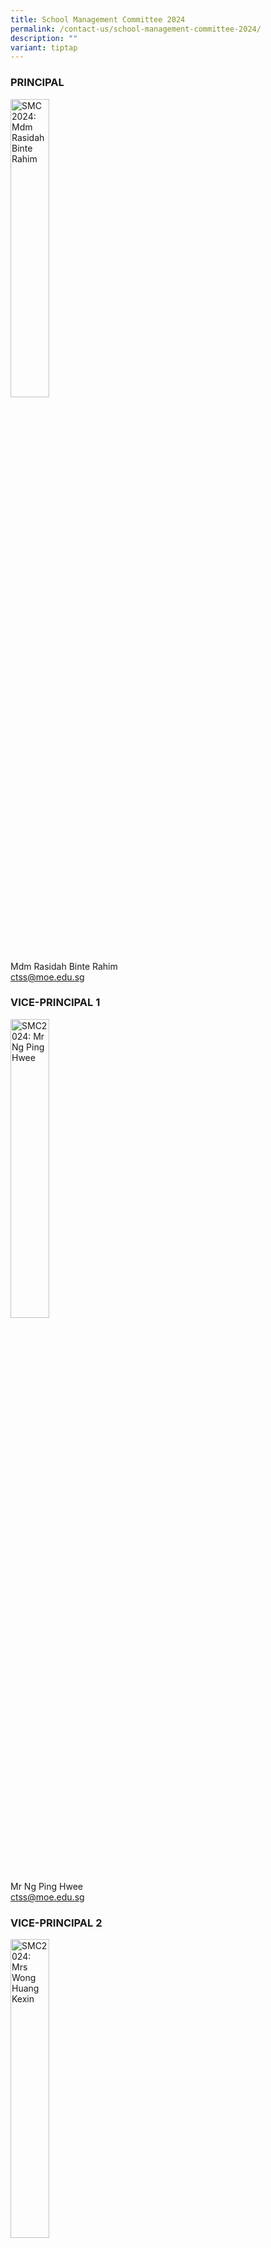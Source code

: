 ```yaml
---
title: School Management Committee 2024
permalink: /contact-us/school-management-committee-2024/
description: ""
variant: tiptap
---
```

<h3>PRINCIPAL</h3>
<div class="isomer-image-wrapper">
<img style="width: 35%;" height="auto" width="100%" alt="SMC 2024: Mdm Rasidah Binte Rahim" src="/images/Mdm%20Rasidah%20Bte%20Rahimm.jpeg">
</div>
<p>Mdm Rasidah Binte Rahim
<br><a href="ctss@moe.edu.sg" rel="noopener noreferrer nofollow" target="_blank">ctss@moe.edu.sg</a> 
<br>
</p>
<h3><strong>VICE-PRINCIPAL 1</strong></h3>
<div class="isomer-image-wrapper">
<img style="width:35%" height="auto" width="100%" alt="SMC2024: Mr Ng Ping Hwee" src="/images/mr%20ng%20ping%20hwee.jpg">
</div>
<p>Mr Ng Ping Hwee
<br><a href="ctss@moe.edu.sg" rel="noopener noreferrer nofollow" target="_blank">ctss@moe.edu.sg</a> 
<br>
</p>
<h3><strong>VICE-PRINCIPAL 2</strong></h3>
<div class="isomer-image-wrapper">
<img style="width:35%" height="auto" width="100%" alt="SMC2024: Mrs Wong Huang Kexin" src="/images/mrs%20wong%20huang%20kexin.jpg">
</div>
<p>Mrs Wong Huang Kexin
<br><a href="ctss@moe.edu.sg" rel="noopener noreferrer nofollow" target="_blank">ctss@moe.edu.sg</a> 
<br>
</p>
<h3><strong>HEAD OF DEPARTMENT,&nbsp; SCHOOL STAFF DEVELOPER AND YEAR HEADS</strong></h3>
<h4>HOD/ Aesthetics, Craft and Technology</h4>
<div class="isomer-image-wrapper">
<img style="width:35%" height="auto" width="100%" alt="SMC2024: Mrs Peh" src="/images/Mrs%20Peh%20Yeo%20Hwee%20Ching%20Magdelene.jpeg">
</div>
<p>Mrs Peh-Yeo Hwee Ching Magdalene
<br><a href="yeo_hwee_ching_magdalene@moe.edu.sg" rel="noopener noreferrer nofollow" target="_blank">yeo_hwee_ching_magdalene@moe.edu.sg</a>
</p>
<p>
<br>
</p>
<h3><strong>HOD/ Citizenship and Character Education</strong></h3>
<div class="isomer-image-wrapper">
<img style="width:35%" height="auto" width="100%" alt="SMC 2024: Ms Liu" src="/images/Ms%20Liu%20Jiazhen%20Adeline.jpg">
</div>
<p>Ms Adeline Liu
<br><a href="liu_jiazhen@moe.edu.sg" rel="noopener noreferrer nofollow" target="_blank">liu_jiazhen@moe.edu.sg</a> 
<br>
</p>
<h3><strong>HOD / English Language and Literature</strong></h3>
<div class="isomer-image-wrapper">
<img style="width:35%" height="auto" width="100%" alt="SMC 2024: Mrs Chua" src="/images/Mrs%20Chua%20Teng%20May%20Hwee%20Teresa.jpeg">
</div>
<p>Mrs Chua-Teng May Hwee Teresa
<br><a href="teng_may_hwee_teresa@moe.edu.sg" rel="noopener noreferrer nofollow" target="_blank">teng_may_hwee_teresa@moe.edu.sg</a>
</p>
<p>
<br>
</p>
<h3><strong>HOD / Humanities</strong></h3>
<div class="isomer-image-wrapper">
<img style="width:35%" height="auto" width="100%" alt="SMC2024: Ms Ee" src="/images/ms%20sandy%20ee.jpeg">
</div>
<p>Ms Ee Wen Lin, Sandy
<br><a href="ee_wen_lin_sandy@moe.edu.sg" rel="noopener noreferrer nofollow" target="_blank">ee_wen_lin_sandy@moe.edu.sg</a> 
<br>
</p>
<h3><strong>HOD / ICT and Knowledge Management</strong></h3>
<div class="isomer-image-wrapper">
<img style="width:35%" height="auto" width="100%" alt="SMC 2024: Mr Tan LH" src="/images/Mr%20Tan%20Liang%20Hooi.jpeg">
</div>
<p>Mr Tan Liang Hooi
<br><a href="ttan_liang_hooi@moe.edu.sg" rel="noopener noreferrer nofollow" target="_blank">tan_liang_hooi@moe.edu.sg</a>
</p>
<p>
<br>
</p>
<h3><strong>HOD /</strong>&nbsp;<strong>Mother Tongue Languages</strong></h3>
<div class="isomer-image-wrapper">
<img style="width:35%" height="auto" width="100%" alt="SMC 2024: Mrs Wee" src="/images/Mrs%20Wee%20Loh%20Wee%20Sin.jpeg">
</div>
<p>Mrs Wee-Loh Wee Sin
<br><a href="loh_wee_sin@moe.edu.sg" rel="noopener noreferrer nofollow" target="_blank">loh_wee_sin@moe.edu.sg</a> 
<br>
</p>
<h3><strong>HOD / Physical Education<br>(PE)&nbsp;&amp; CCA</strong></h3>
<div class="isomer-image-wrapper">
<img style="width:35%" height="auto" width="100%" alt="SMC 2024: Mr Tan JJ" src="/images/mr%20tan%20jit%20jin.jpeg">
</div>
<p>Mr Tan Jit Jin
<br><a href="tan_jit_jin@moe.edu.sg" rel="noopener noreferrer nofollow" target="_blank">tan_jit_jin@moe.edu.sg</a> 
<br>
</p>
<h3><strong>HOD / Science</strong></h3>
<div class="isomer-image-wrapper">
<img style="width:35%" height="auto" width="100%" alt="SMC 2024: Ms Li" src="/images/Ms%20Li%20Qianyi.jpeg">
</div>
<p>Ms Li Qianyi
<br><a href="li_qianyi@moe.edu.sg" rel="noopener noreferrer nofollow" target="_blank">li_qianyi@moe.edu.sg</a>
</p>
<p></p>
<h3><strong>HOD / Math</strong></h3>
<div class="isomer-image-wrapper">
<img style="width:35%" height="auto" width="100%" alt="SMC 2024: Ms Low liqing" src="/images/Ms%20Low%20Li%20Qing.jpg">
</div>
<p>Ms Low Liqing
<br><a href="low_liqing@moe.edu.sg" rel="noopener noreferrer nofollow" target="_blank">low_liqing@moe.edu.sg</a> 
<br>
</p>
<h3><strong>HOD / School Staff Developer</strong></h3>
<p></p>
<div class="isomer-image-wrapper">
<img style="width:35%" height="auto" width="100%" alt="SMC 2024: Ms Tnee" src="/images/Valane%20Passport%20Photo%202.jpeg">
</div>
<p>Miss Tnee Li Ling Valane</p>
<p><a href="mailto:tnee_li_ling_valane@moe.edu.sg" rel="noopener noreferrer nofollow" target="_blank">tnee_li_ling_valane@moe.edu.sg</a>
<br>
<br>
</p>
<h3><strong>HOD / Student Management</strong></h3>
<div class="isomer-image-wrapper">
<img style="width:35%" height="auto" width="100%" alt="SMC 2024: Ms Siti" src="/images/ms%20siti%20nurwati%20dalduri.jpeg">
</div>
<p>Ms Siti Nurwati Dalduri
<br><a href="siti_nurwati_dalduri@moe.edu.sg" rel="noopener noreferrer nofollow" target="_blank">siti_nurwati_dalduri@moe.edu.sg</a> 
<br>
</p>
<h3><strong>Year Head (Secondary 1, 4 &amp; 5)</strong></h3>
<div class="isomer-image-wrapper">
<img style="width:35%" height="auto" width="100%" alt="SMC 2024: Mr Tan MH" src="/images/kenneth.jpeg">
</div>
<p>Mr Tan Ming Hon, Kenneth
<br><a href="tan_ming_ho@moe.edu.sg" rel="noopener noreferrer nofollow" target="_blank">tan_ming_ho@moe.edu.sg</a>
</p>
<p>
<br>
</p>
<h3><strong>Year Head (Secondary 2 and 3)</strong></h3>
<div class="isomer-image-wrapper">
<img style="width:45%" height="auto" width="100%" alt="SMC 2024: Mr Teo" src="/images/teochaiyeow.jpeg">
</div>
<p>Mr Teo Chai Yaw
<br><a href="teo_chai_yaw@moe.edu.sg" rel="noopener noreferrer nofollow" target="_blank">teo_chai_yaw@moe.edu.sg</a> 
<br>
</p>
<h4><strong>ASSISTANT YEAR HEADS AND SUBJECT HEADS</strong></h4>
<hr>
<h3><strong>AYH / Secondary 2</strong></h3>
<div class="isomer-image-wrapper">
<img style="width:35%" height="auto" width="100%" alt="SMC 2024: Mdm Roseza" src="/images/Mdm%20Rosezalina.jpeg">
</div>
<p>Mdm Rosezalina Bte Asmoin
<br><a href="rosezalina_asmoin@moe.edu.sg" rel="noopener noreferrer nofollow" target="_blank">rosezalina_asmoin@moe.edu.sg</a> 
<br>
</p>
<p></p>
<p>
<br>
</p>
<h3><strong>SH / Chinese Language</strong></h3>
<div class="isomer-image-wrapper">
<img style="width:35%" height="auto" width="100%" alt="SMC 2024: Ms Woong CW" src="/images/Ms%20Woong%20Choy%20Wan.jpeg">
</div>
<p>Ms Woong Choy Wan
<br><a href="woong_choy_wan@moe.edu.sg" rel="noopener noreferrer nofollow" target="_blank">woong_choy_wan@moe.edu.sg</a>
</p>
<h3><br></h3>
<h3><strong>SH / Character and Citizenship Education</strong></h3>
<div class="isomer-image-wrapper">
<img style="width:35%" height="auto" width="100%" alt="SMC 2024: Mrs Chin" src="/images/Mrs%20Chin%20Leong%20Hwai%20Ee%20Stella.jpeg">
</div>
<p>Mrs Chin-Leong Hwai Ee, Stella
<br><a href="leong_hwai_ee_stella@moe.edu.sg" rel="noopener noreferrer nofollow" target="_blank">leong_hwai_ee_stella@moe.edu.sg</a>
</p>
<p>
<br>
</p>
<h3><strong>SH / ICT</strong></h3>
<div class="isomer-image-wrapper">
<img style="width:35%" height="auto" width="100%" alt="SMC 2024: Mr Kamal" src="/images/Mr%20Kamal%20Bin%20Yacob.jpeg">
</div>
<p>Mr Kamal Bin Yacob
<br><a href="[kamal_yacob@moe.edu.sg" rel="noopener noreferrer nofollow" target="_blank">kamal_yacob@moe.edu.sg</a> 
<br>
</p>
<h3><strong>SH / Mathematics</strong><br></h3>
<div class="isomer-image-wrapper">
<img style="width: 100%" height="auto" width="100%" alt="" src="/images/Doreen.png">
</div>
<p>Ms Low Liqing
<br><a href="low_liqing@moe.edu.sg" rel="noopener noreferrer nofollow" target="_blank">low_liqing@moe.edu.sg</a> 
<br>
</p>
<h3><strong>SH / PE and CCA</strong></h3>
<div class="isomer-image-wrapper">
<img style="width:35%" height="auto" width="100%" alt="SMC 2024: Mr Tan" src="/images/mr%20ethan%20tan.jpeg">
</div>
<p>Mr Ethan Tan
<br><a href="[ethan_tan@moe.edu.sg" rel="noopener noreferrer nofollow" target="_blank">[ethan_tan@moe.edu.sg</a>
</p>
<p>
<br>
</p>
<h3><strong>SH / Science</strong></h3>
<div class="isomer-image-wrapper">
<img style="width:35%" height="auto" width="100%" alt="SMC 2024: Rachel" src="/images/Mrs%20Lehming%20Teo%20Shi%20Hui%20Rachel.jpeg">
</div>
<p>Mrs Lehming-Teo Shi Hui, Rachel
<br><a href="teo_shi_hui_racheln@moe.edu.sg" rel="noopener noreferrer nofollow" target="_blank">teo_shi_hui_rachel@moe.edu.sg</a>
</p>
<p>
<br>
</p>
<h3><strong>SH / English Language</strong></h3>
<div class="isomer-image-wrapper">
<img style="width:35%" height="auto" width="100%" alt="SMC 2024: Mr Tan Alvin" src="/images/Mr%20Ng%20Loong%20Kin,%20Alvin.jpg">
</div>
<p>Mr Ng Loong Kin, Alvin
<br><a href="ng_loong_kin_alvin@moe.edu.sg" rel="noopener noreferrer nofollow" target="_blank">ng_loong_kin_alvin@moe.edu.sg</a> 
<br>
</p>
<h3><strong>SH / Humanities</strong></h3>
<div class="isomer-image-wrapper">
<img style="width:35%" height="auto" width="100%" alt="SMC 2024: Mr Ressal" src="/images/Mr%20Mohamed%20Ressal.jpeg">
</div>
<p>Mr Mohamed Ressal Mohamed Raffi
<br><a href="mohamed_ressal_mohamed_raffi@moe.edu.sg" rel="noopener noreferrer nofollow" target="_blank">mohamed_ressal_mohamed_raffi@moe.edu.sg</a>
</p>
<p>
<br>
<br>
<br>
</p>
<div class="isomer-image-wrapper">
<img style="width:95%;" height="auto" width="100%" alt="banner awards" src="/images/banner_awards_.png">
</div>
<p></p>